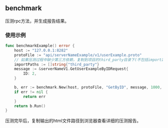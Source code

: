 ## benchmark

压测rpc方法，并生成报告结果。

### 使用示例

```go
func benchmarkExample() error {
	host := "127.0.0.1:8282"
	protoFile := "api/serverNameExample/v1/userExample.proto"
	// 如果压测过程中缺少第三方依赖，复制到项目的third_party目录下(不包括import路径)
	importPaths := []string{"third_party"}
	message := &serverNameV1.GetUserExampleByIDRequest{
		ID: 2,
	}

	b, err := benchmark.New(host, protoFile, "GetByID", message, 1000, importPaths...)
	if err != nil {
		return err
	}
	return b.Run()
}
```

压测完毕后，复制输出的html文件路径到浏览器查看详细的压测报告。
